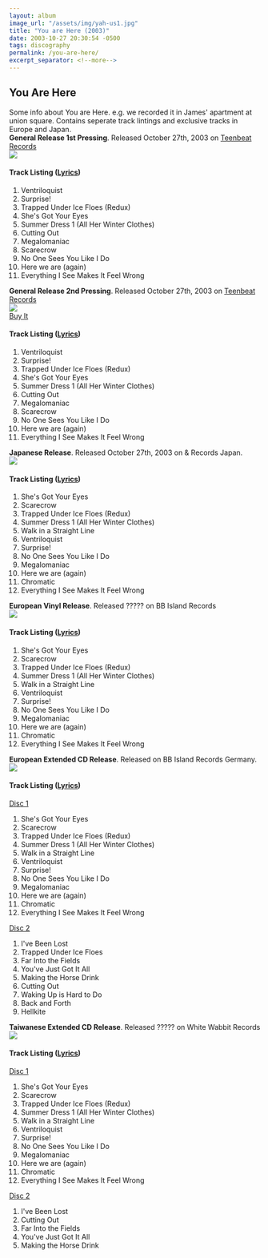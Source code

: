```yaml
---
layout: album
image_url: "/assets/img/yah-us1.jpg"
title: "You are Here (2003)"
date: 2003-10-27 20:30:54 -0500
tags: discography
permalink: /you-are-here/
excerpt_separator: <!--more-->
---
```


<!--more-->

## You Are Here

<div id="album-info">
     Some info about You are Here. e.g. we recorded it in James' apartment at union square. Contains seperate track lintings and exclusive tracks in Europe and Japan. 
</div>

<div id="container">
    <div id="release-info">
        <b>General Release 1st Pressing</b>. Released October 27th, 2003 on <a href="https://www.teenbeatrecords.com/items/363.html">Teenbeat Records</a>
    </div>
    <div id="release-container">
        <div id="artwork">
            <a href="/assets/img/yah-us.jpg" alt="Full res version"><img src="/assets/img/yah-us.jpg"/></a>
        </div>
        <div id="tracklist">
            <h4>Track Listing (<a href="/lyrics/#you-are-here-album">Lyrics</a>)</h4>
            <ol>
                <li>Ventriloquist</li>
                <li>Surprise!</li>
                <li>Trapped Under Ice Floes (Redux)</li>
                <li>She's Got Your Eyes</li>
                <li>Summer Dress 1 (All Her Winter Clothes)</li>
                <li>Cutting Out</li>
                <li>Megalomaniac</li>
                <li>Scarecrow</li>
                <li>No One Sees You Like I Do</li>
                <li>Here we are (again)</li>
                <li>Everything I See Makes It Feel Wrong</li>
            </ol>
        </div>
    </div>
</div>
<div id="container">
    <div id="release-info">
        <b>General Release 2nd Pressing</b>. Released October 27th, 2003 on <a href="https://www.teenbeatrecords.com/items/363.html">Teenbeat Records</a>
    </div>
    <div id="release-container">
        <div id="artwork">
            <a href="/assets/img/yah-us1.jpg" alt="Full res version"><img src="/assets/img/yah-us1.jpg"/></a>
            <div id="buy-album-btn">
                <div class="button-sm">
                    <a href="/store/#you-are-here-vinyl">Buy It</a>
                </div>
            </div>
        </div>
        <div id="tracklist">
            <h4>Track Listing (<a href="/lyrics/#you-are-here-album">Lyrics</a>)</h4>
            <ol>
                <li>Ventriloquist</li>
                <li>Surprise!</li>
                <li>Trapped Under Ice Floes (Redux)</li>
                <li>She's Got Your Eyes</li>
                <li>Summer Dress 1 (All Her Winter Clothes)</li>
                <li>Cutting Out</li>
                <li>Megalomaniac</li>
                <li>Scarecrow</li>
                <li>No One Sees You Like I Do</li>
                <li>Here we are (again)</li>
                <li>Everything I See Makes It Feel Wrong</li>
            </ol>
        </div>
    </div>
</div>
<div id="container">
     <div id="release-info">
        <b>Japanese Release</b>. Released October 27th, 2003 on & Records Japan.
    </div>
    <div id="release-container">
        <div id="artwork">
            <a href="/assets/img/yah-jp.jpg" alt="Full res version"><img src="/assets/img/yah-jp.jpg"/></a>
        </div>
        <div id="tracklist">
            <h4>Track Listing (<a href="/lyrics/#you-are-here-album">Lyrics</a>)</h4>
            <ol>
                <li>She's Got Your Eyes</li>
                <li>Scarecrow</li>
                <li>Trapped Under Ice Floes (Redux)</li>
                <li>Summer Dress 1 (All Her Winter Clothes)</li>
                <li>Walk in a Straight Line</li>
                <li>Ventriloquist</li>
                <li>Surprise!</li>
                <li>No One Sees You Like I Do</li>
                <li>Megalomaniac</li>
                <li>Here we are (again)</li>
                <li>Chromatic</li>
                <li>Everything I See Makes It Feel Wrong</li>
            </ol>
        </div>
    </div>
</div>
<div id="container">
    <div id="release-info">
        <b>European Vinyl Release</b>. Released ????? on BB Island Records
    </div>
    <div id="release-container">
        <div id="artwork">
            <a href="/assets/img/yah.jpg" alt="Full res version"><img src="/assets/img/yah.jpg"/></a>
        </div>
        <div id="tracklist">
            <h4>Track Listing (<a href="/lyrics/#you-are-here-album">Lyrics</a>)</h4>
            <ol>
                <li>She's Got Your Eyes</li>
                <li>Scarecrow</li>
                <li>Trapped Under Ice Floes (Redux)</li>
                <li>Summer Dress 1 (All Her Winter Clothes)</li>
                <li>Walk in a Straight Line</li>
                <li>Ventriloquist</li>
                <li>Surprise!</li>
                <li>No One Sees You Like I Do</li>
                <li>Megalomaniac</li>
                <li>Here we are (again)</li>
                <li>Chromatic</li>
                <li>Everything I See Makes It Feel Wrong</li>
            </ol>
        </div>
    </div>
</div>
<div id="container">
    <div id="release-info">
        <b>European Extended CD Release</b>. Released on BB Island Records Germany.
    </div>
    <div id="release-container">
        <div id="artwork">
            <a href="/assets/img/yah-eu.jpg" alt="Full res version"><img src="/assets/img/yah-eu.jpg"/></a>
        </div>
        <div id="tracklist">
            <h4>Track Listing (<a href="/lyrics/#you-are-here-album">Lyrics</a>)</h4>
            <u>Disc 1</u>
            <ol>
                <li>She's Got Your Eyes</li>
                <li>Scarecrow</li>
                <li>Trapped Under Ice Floes (Redux)</li>
                <li>Summer Dress 1 (All Her Winter Clothes)</li>
                <li>Walk in a Straight Line</li>
                <li>Ventriloquist</li>
                <li>Surprise!</li>
                <li>No One Sees You Like I Do</li>
                <li>Megalomaniac</li>
                <li>Here we are (again)</li>
                <li>Chromatic</li>
                <li>Everything I See Makes It Feel Wrong</li>
            </ol>
            <u>Disc 2</u>
            <ol>
                <li>I've Been Lost</li>
                <li>Trapped Under Ice Floes</li>
                <li>Far Into the Fields</li>
                <li>You've Just Got It All</li>
                <li>Making the Horse Drink</li>
                <li>Cutting Out</li>
                <li>Waking Up is Hard to Do</li>
                <li>Back and Forth</li>
                <li>Hellkite</li>
            </ol>
        </div>
    </div>
</div>
<div id="container">
    <div id="release-info">
        <b>Taiwanese Extended CD Release</b>. Released ????? on White Wabbit Records
    </div>
    <div id="release-container">
        <div id="artwork">
            <a href="/assets/img/yah-tw.jpg" alt="Full res version"><img src="/assets/img/yah-tw.jpg"/></a>
        </div>
        <div id="tracklist">
            <h4>Track Listing (<a href="/lyrics/#you-are-here-album">Lyrics</a>)</h4>
            <u>Disc 1</u>
            <ol>
                <li>She's Got Your Eyes</li>
                <li>Scarecrow</li>
                <li>Trapped Under Ice Floes (Redux)</li>
                <li>Summer Dress 1 (All Her Winter Clothes)</li>
                <li>Walk in a Straight Line</li>
                <li>Ventriloquist</li>
                <li>Surprise!</li>
                <li>No One Sees You Like I Do</li>
                <li>Megalomaniac</li>
                <li>Here we are (again)</li>
                <li>Chromatic</li>
                <li>Everything I See Makes It Feel Wrong</li>
            </ol>
            <u>Disc 2</u>
            <ol>
                <li>I've Been Lost</li>
                <li>Cutting Out</li>
                <li>Far Into the Fields</li>
                <li>You've Just Got It All</li>
                <li>Making the Horse Drink</li>
            </ol>
        </div>
    </div>
</div>
